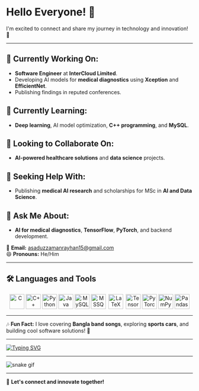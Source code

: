 # Hello Everyone! 👋  
I'm excited to connect and share my journey in technology and innovation! 🚀  

---

## 🔭 Currently Working On:  
- **Software Engineer** at **InterCloud Limited**.  
- Developing AI models for **medical diagnostics** using **Xception** and **EfficientNet**.  
- Publishing findings in reputed conferences.  

## 🌱 Currently Learning:  
- **Deep learning**, AI model optimization, **C++ programming**, and **MySQL**.  

## 👯 Looking to Collaborate On:  
- **AI-powered healthcare solutions** and **data science** projects.  

## 🤔 Seeking Help With:  
- Publishing **medical AI research** and scholarships for MSc in **AI and Data Science**.  

## 💬 Ask Me About:  
- **AI for medical diagnostics**, **TensorFlow**, **PyTorch**, and backend development.  

📧 **Email:** asaduzzamanrayhan15@gmail.com  
😄 **Pronouns:** He/Him  

---

## 🛠️ Languages and Tools  
<p align="center">
  <img src="https://cdn.jsdelivr.net/gh/devicons/devicon/icons/c/c-original.svg" alt="C" width="40" height="40"/>
  <img src="https://cdn.jsdelivr.net/gh/devicons/devicon/icons/cplusplus/cplusplus-original.svg" alt="C++" width="40" height="40"/>
  <img src="https://cdn.jsdelivr.net/gh/devicons/devicon/icons/python/python-original.svg" alt="Python" width="40" height="40"/>
  <img src="https://cdn.jsdelivr.net/gh/devicons/devicon/icons/java/java-original.svg" alt="Java" width="40" height="40"/>
  <img src="https://cdn.jsdelivr.net/gh/devicons/devicon/icons/mysql/mysql-original.svg" alt="MySQL" width="40" height="40"/>
  <img src="https://cdn.jsdelivr.net/gh/devicons/devicon/icons/microsoftsqlserver/microsoftsqlserver-plain.svg" alt="MSSQL" width="40" height="40"/>
  <img src="https://upload.wikimedia.org/wikipedia/commons/9/92/LaTeX_logo.svg" alt="LaTeX" width="40" height="40" style="background-color: white; padding: 3px; border-radius: 3px;"/>
  <img src="https://cdn.jsdelivr.net/gh/devicons/devicon/icons/tensorflow/tensorflow-original.svg" alt="TensorFlow" width="40" height="40"/>
  <img src="https://cdn.jsdelivr.net/gh/devicons/devicon/icons/pytorch/pytorch-original.svg" alt="PyTorch" width="40" height="40"/>
  <img src="https://cdn.jsdelivr.net/gh/devicons/devicon/icons/numpy/numpy-original.svg" alt="NumPy" width="40" height="40"/>
  <img src="https://cdn.jsdelivr.net/gh/devicons/devicon/icons/pandas/pandas-original.svg" alt="Pandas" width="40" height="40"/>
</p>  

---

🎶 **Fun Fact:** I love covering **Bangla band songs**, exploring **sports cars**, and building cool software solutions! 🚗  

---

[![Typing SVG](https://readme-typing-svg.herokuapp.com?font=Fira+Code&weight=600&size=22&duration=3000&pause=1000&color=F7A90C&center=true&vCenter=true&multiline=true&width=700&height=70&lines=Hey%2C+I'm+Asaduzzaman+Rayhan!+%F0%9F%91%8B;Software+Engineer+%7C+AI+Researcher+%7C+Tech+Explorer)](https://github.com/AsadRay)

---
![snake gif](https://github.com/AsadRay/AsadRay/blob/output/github-contribution-grid-snake.svg)


---

🚀 **Let's connect and innovate together!**  
